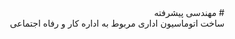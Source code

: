 <div dir="rtl"># مهندسی پیشرفته</div>
<div dir="rtl">
ساخت اتوماسیون اداری مربوط به اداره کار و رفاه اجتماعی
</div>